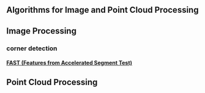 ## Algorithms for Image and Point Cloud Processing
## Image Processing
### corner detection
#### [FAST (Features from Accelerated Segment Test)](https://medium.com/@deepanshut041/introduction-to-fast-features-from-accelerated-segment-test-4ed33dde6d65)
## Point Cloud Processing
